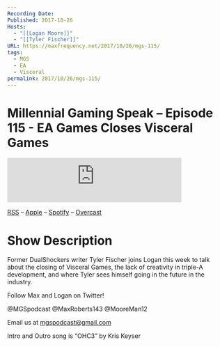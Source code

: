 ```yaml
---
Recording Date: 
Published: 2017-10-26
Hosts:
  - "[[Logan Moore]]"
  - "[[Tyler Fischer]]"
URL: https://maxfrequency.net/2017/10/26/mgs-115/
tags:
  - MGS
  - EA
  - Visceral
permalink: 2017/10/26/mgs-115/
---
```

# Millennial Gaming Speak – Episode 115 - EA Games Closes Visceral Games

<iframe src="https://podcasters.spotify.com/pod/show/millennialgamingspeak/embed/episodes/Episode-115-EA-Closes-Visceral-Games-e1adhtt/a-a6ts46k" height="102px" width="400px" frameborder="0" scrolling="no"></iframe>

[RSS](https://anchor.fm/s/74aa3858/podcast/rss) – [Apple](https://podcasts.apple.com/us/podcast/episode-3-gdc-wrap-up/id1000915981?i=1000542222515) – [Spotify](https://open.spotify.com/episode/7wePXT4Bt22LWifVLx3n8y) – [Overcast](https://overcast.fm/+EtIgeWxEU)

# Show Description

Former DualShockers writer Tyler Fischer joins Logan this week to talk about the closing of Visceral Games, the lack of creativity in triple-A development, and where Tyler sees himself going in the future in the industry.

Follow Max and Logan on Twitter!

@MGSpodcast
@MaxRoberts143
@MooreMan12

Email us at mgspodcast@gmail.com

Intro and Outro song is “OHC3” by Kris Keyser